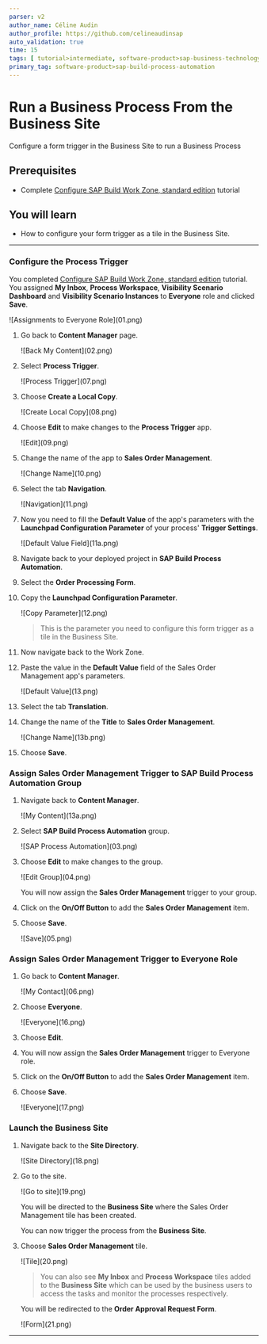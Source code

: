 ```yaml
---
parser: v2
author_name: Céline Audin
author_profile: https://github.com/celineaudinsap
auto_validation: true
time: 15
tags: [ tutorial>intermediate, software-product>sap-business-technology-platform, tutorial>free-tier]
primary_tag: software-product>sap-build-process-automation
---
```


# Run a Business Process From the Business Site
<!-- description --> Configure a form trigger in the Business Site to run a Business Process

## Prerequisites
 - Complete [Configure SAP Build Work Zone, standard edition](spa-configure-workzone) tutorial

## You will learn
  - How to configure your form trigger as a tile in the Business Site.

---

### Configure the Process Trigger


You completed [Configure SAP Build Work Zone, standard edition](spa-configure-workzone) tutorial. You assigned **My Inbox**, **Process Workspace**, **Visibility Scenario Dashboard** and **Visibility Scenario Instances** to **Everyone** role and clicked **Save**.

<!-- border -->![Assignments to Everyone Role](01.png)

1. Go back to **Content Manager** page.

    <!-- border -->![Back My Content](02.png)

2. Select **Process Trigger**.

    <!-- border -->![Process Trigger](07.png)

3. Choose **Create a Local Copy**.

    <!-- border -->![Create Local Copy](08.png)

4. Choose **Edit** to make changes to the **Process Trigger** app.

    <!-- border -->![Edit](09.png)

5. Change the name of the app to **Sales Order Management**.

    <!-- border -->![Change Name](10.png)

6. Select the tab **Navigation**.

    <!-- border -->![Navigation](11.png)

7. Now you need to fill the **Default Value** of the app's parameters with the **Launchpad Configuration Parameter** of your process' **Trigger Settings**.

    <!-- border -->![Default Value Field](11a.png)

8. Navigate back to your deployed project in **SAP Build Process Automation**.

9. Select the **Order Processing Form**.

10. Copy the **Launchpad Configuration Parameter**.

    <!-- border -->![Copy Parameter](12.png)

    >This is the parameter you need to configure this form trigger as a tile in the Business Site.

11. Now navigate back to the Work Zone.

12. Paste the value in the **Default Value** field of the Sales Order Management app's parameters.

    <!-- border -->![Default Value](13.png)

13. Select the tab **Translation**.

14. Change the name of the **Title** to **Sales Order Management**.

    <!-- border -->![Change Name](13b.png)

15. Choose **Save**.



### Assign Sales Order Management Trigger to SAP Build Process Automation Group


1. Navigate back to **Content Manager**.

    <!-- border -->![My Content](13a.png)

2. Select **SAP Build Process Automation** group.

    <!-- border -->![SAP Process Automation](03.png)

3. Choose **Edit** to make changes to the group.

    <!-- border -->![Edit Group](04.png)

    You will now assign the **Sales Order Management** trigger to your group.

4. Click on the **On/Off Button** to add the **Sales Order Management** item.

5. Choose **Save**.

    <!-- border -->![Save](05.png)


### Assign Sales Order Management Trigger to Everyone Role


1. Go back to **Content Manager**.

    <!-- border -->![My Contact](06.png)

2. Choose **Everyone**.

    <!-- border -->![Everyone](16.png)

3. Choose **Edit**.

4. You will now assign the **Sales Order Management** trigger to Everyone role.

5. Click on the **On/Off Button** to add the **Sales Order Management** item.

6. Choose **Save**.

    <!-- border -->![Everyone](17.png)


### Launch the Business Site


1. Navigate back to the **Site Directory**.

    <!-- border -->![Site Directory](18.png)

2. Go to the site.

    <!-- border -->![Go to site](19.png)

    You will be directed to the **Business Site** where the Sales Order Management tile has been created.

    You can now trigger the process from the **Business Site**.

3. Choose **Sales Order Management** tile.

    <!-- border -->![Tile](20.png)

    > You can also see **My Inbox** and **Process Workspace** tiles added to the **Business Site** which can be used by the business users to access the tasks and monitor the processes respectively.

    You will be redirected to the **Order Approval Request Form**.

    <!-- border -->![Form](21.png)



---
